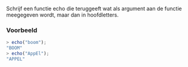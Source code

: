 Schrijf een functie echo die teruggeeft wat als argument aan de functie meegegeven wordt, maar dan in hoofdletters.

### Voorbeeld

```typescript
> echo("boom");
"BOOM"
> echo("AppEl");
"APPEL"
```